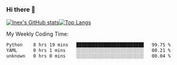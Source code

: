 ### Hi there 👋
[![lnex's GitHub stats](https://github-readme-stats.vercel.app/api?username=lnexenl&count_private=true&show_icons=true)](https://github.com/anuraghazra/github-readme-stats)[![Top Langs](https://github-readme-stats.vercel.app/api/top-langs/?username=lnexenl&layout=compact&langs_count=8&exclude_repo=32-bit-MIPS-CPU)](https://github.com/anuraghazra/github-readme-stats)

My Weekly Coding Time:
<!--START_SECTION:waka-->

```txt
Python    8 hrs 19 mins   █████████████████████████   99.75 %
YAML      0 hrs 1 mins    ░░░░░░░░░░░░░░░░░░░░░░░░░   00.21 %
unknown   0 hrs 0 mins    ░░░░░░░░░░░░░░░░░░░░░░░░░   00.04 %
```

<!--END_SECTION:waka-->
